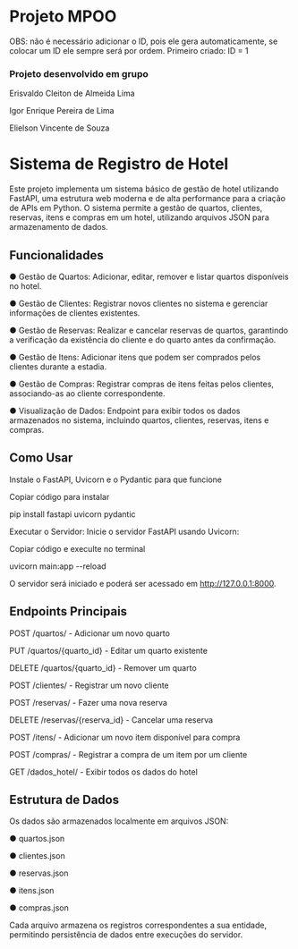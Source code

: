# Projeto MPOO

OBS: não é necessário adicionar o ID, pois ele gera automaticamente, se colocar um ID ele sempre será por ordem.
Primeiro criado: ID = 1

### Projeto desenvolvido em grupo
Erisvaldo Cleiton de Almeida Lima

Igor Enrique Pereira de Lima

Elielson Vincente de Souza

# Sistema de Registro de Hotel

Este projeto implementa um sistema básico de gestão de hotel utilizando FastAPI, uma estrutura web moderna e de alta performance para a criação de APIs em Python. O sistema permite a gestão de quartos, clientes, reservas, itens e compras em um hotel, utilizando arquivos JSON para armazenamento de dados.

## Funcionalidades
● Gestão de Quartos: Adicionar, editar, remover e listar quartos disponíveis no hotel.

● Gestão de Clientes: Registrar novos clientes no sistema e gerenciar informações de clientes existentes.

● Gestão de Reservas: Realizar e cancelar reservas de quartos, garantindo a verificação da existência do cliente e do quarto antes da confirmação.

● Gestão de Itens: Adicionar itens que podem ser comprados pelos clientes durante a estadia.

● Gestão de Compras: Registrar compras de itens feitas pelos clientes, associando-as ao cliente correspondente.

● Visualização de Dados: Endpoint para exibir todos os dados armazenados no sistema, incluindo quartos, clientes, reservas, itens e compras.

## Como Usar

Instale o FastAPI, Uvicorn e o Pydantic para que funcione

Copiar código para instalar

pip install fastapi uvicorn pydantic


Executar o Servidor: Inicie o servidor FastAPI usando Uvicorn:

Copiar código e execulte no terminal

uvicorn main:app --reload

O servidor será iniciado e poderá ser acessado em http://127.0.0.1:8000.

## Endpoints Principais
POST /quartos/ - Adicionar um novo quarto

PUT /quartos/{quarto_id} - Editar um quarto existente

DELETE /quartos/{quarto_id} - Remover um quarto

POST /clientes/ - Registrar um novo cliente

POST /reservas/ - Fazer uma nova reserva

DELETE /reservas/{reserva_id} - Cancelar uma reserva

POST /itens/ - Adicionar um novo item disponível para compra

POST /compras/ - Registrar a compra de um item por um cliente

GET /dados_hotel/ - Exibir todos os dados do hotel

## Estrutura de Dados

Os dados são armazenados localmente em arquivos JSON:

● quartos.json

● clientes.json

● reservas.json

● itens.json

● compras.json

Cada arquivo armazena os registros correspondentes a sua entidade, permitindo persistência de dados entre execuções do servidor.

